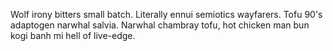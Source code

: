 Wolf irony bitters small batch. Literally ennui semiotics wayfarers. Tofu 90's adaptogen narwhal salvia. Narwhal chambray tofu, hot chicken man bun kogi banh mi hell of live-edge.